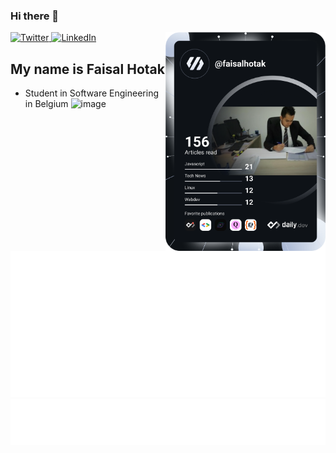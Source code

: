 ### Hi there 👋

<div align="left">
  <a href="https://twitter.com/FaisalHotak_">
    <img
      src="https://img.shields.io/twitter/follow/FaisalHotak_?label=Twitter&logo=twitter&style=flat-square&color=1da1f2&logoColor=ffffff"
      alt="Twitter"
    />
  </a>
  <a href="https://www.linkedin.com/in/faisalhotak/">
    <img
      src="https://img.shields.io/static/v1?logo=linkedin&style=flat-square&color=0072b1&label=LinkedIn&message=%E2%98%86"
      alt="LinkedIn"
    />
  </a>

  <a href="https://api.daily.dev/get?r=faisalhotak" target="_blank">
    <img
      width="256"
      align="right"
      src="https://github.com/faisalhotak/faisalhotak/blob/main/devcard.svg"
    />
  </a>
</div>

## My name is Faisal Hotak

- Student in Software Engineering in Belgium ![image](https://user-images.githubusercontent.com/55158944/169016425-32ee042d-fd5c-4b87-8454-116ceb7ce45d.png=20x20)

![Metrics](https://raw.githubusercontent.com/faisalhotak/faisalhotak/github-metrics/github-metrics.svg)
![Most used languages](https://raw.githubusercontent.com/faisalhotak/faisalhotak/github-metrics/language.svg)
